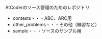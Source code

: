AtCoderのソース管理のためのレポジトリ
  - contests・・・ABC、ARC用
  - other_problems・・・その他（練習など）
  - sample・・・ソースのサンプル用
